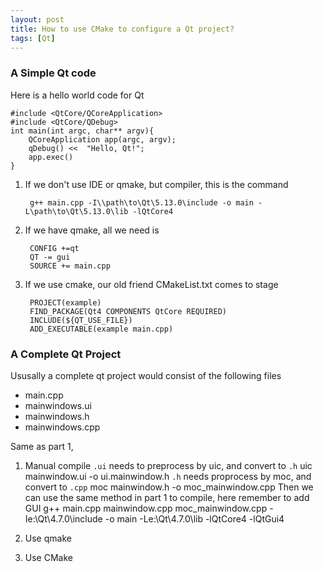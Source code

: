```yaml
---
layout: post
title: How to use CMake to configure a Qt project?
tags: [Qt]
---
```


### A Simple Qt code ###
Here is a hello world code for Qt

    #include <QtCore/QCoreApplication>
    #include <QtCore/QDebug>
    int main(int argc, char** argv){
        QCoreApplication app(argc, argv);
        qDebug() <<  "Hello, Qt!";
        app.exec()
    }

1. If we don't use IDE or qmake, but compiler, this is the command

        g++ main.cpp -I\\path\to\Qt\5.13.0\include -o main -L\path\to\Qt\5.13.0\lib -lQtCore4

2. If we have qmake, all we need is

        CONFIG +=qt
        QT -= gui
        SOURCE += main.cpp

3. If we use cmake, our old friend CMakeList.txt comes to stage

        PROJECT(example)
        FIND_PACKAGE(Qt4 COMPONENTS QtCore REQUIRED)
        INCLUDE(${QT_USE_FILE})
        ADD_EXECUTABLE(example main.cpp)

### A Complete Qt Project
Ususally a complete qt project would consist of the following files
+ main.cpp
+ mainwindows.ui
+ mainwindows.h
+ mainwindows.cpp

Same as part 1,

1. Manual compile
`.ui` needs to preprocess by uic, and convert to `.h`
    uic mainwindow.ui -o ui.mainwindow.h
`.h` needs proprocess by moc, and convert to `.cpp`
    moc mainwindow.h -o moc_mainwindow.cpp
Then we can use the same method in part 1 to compile, here remember to add GUI
    g++ main.cpp mainwindow.cpp  moc_mainwindow.cpp -Ie:\Qt\4.7.0\include -o main  -Le:\Qt\4.7.0\lib -lQtCore4 -lQtGui4
2. Use qmake

3. Use CMake

    
